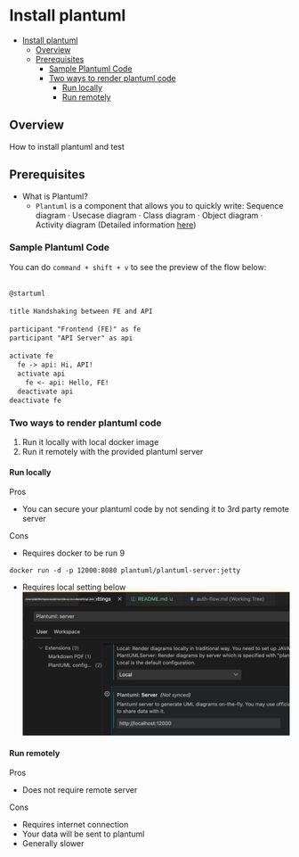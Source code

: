 # Install plantuml


<!-- TOC -->

- [Install plantuml](#install-plantuml)
  - [Overview](#overview)
  - [Prerequisites](#prerequisites)
    - [Sample Plantuml Code](#sample-plantuml-code)
    - [Two ways to render plantuml code](#two-ways-to-render-plantuml-code)
      - [Run locally](#run-locally)
      - [Run remotely](#run-remotely)

<!-- /TOC -->

## Overview
How to install plantuml and test


## Prerequisites
- What is Plantuml?
  - `Plantuml` is a component that allows you to quickly write: Sequence diagram · Usecase diagram · Class diagram · Object diagram · Activity diagram (Detailed information [here](https://plantuml.com/))


### Sample Plantuml Code
You can do `command + shift + v` to see the preview of the flow below:
```plantuml

@startuml

title Handshaking between FE and API

participant "Frontend (FE)" as fe
participant "API Server" as api

activate fe
  fe -> api: Hi, API!
  activate api
    fe <- api: Hello, FE!
  deactivate api
deactivate fe

```
### Two ways to render plantuml code
1. Run it locally with local docker image
1. Run it remotely with the provided plantuml server

#### Run locally

Pros
- You can secure your plantuml code by not sending it to 3rd party remote server

Cons
- Requires docker to be run 9
```
docker run -d -p 12000:8080 plantuml/plantuml-server:jetty
```

- Requires local setting below
![setting](./assets/plantuml-server-setting.png)

#### Run remotely

Pros
- Does not require remote server

Cons
- Requires internet connection
- Your data will be sent to plantuml
- Generally slower